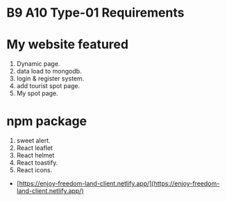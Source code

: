# B9 A10 Type-01 Requirements

# My website featured
1. Dynamic page.
2. data load to mongodb.
3. login & register system.
4. add tourist spot page.
5. My spot page.

# npm package 
1. sweet alert.
2. React leaflet
3. React helmet
4. React toastify.
5. React icons.


- [https://enjoy-freedom-land-client.netlify.app/](https://enjoy-freedom-land-client.netlify.app/) 
